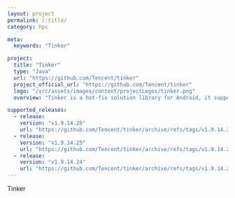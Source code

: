 ```yaml
---
layout: project
permalink: /:title/
category: hpc

meta:
  keywords: "Tinker"

project:
  title: "Tinker"
  type: "Java"
  url: "https://github.com/Tencent/tinker"
  project_official_url: "https://github.com/Tencent/tinker"
  logo: "/src/assets/images/content/projectLogos/tinker.png"
  overview: "Tinker is a hot-fix solution library for Android, it supports dex, library and resources update without reinstalling apk."

supported_releases:
  - release:
    version: "v1.9.14.26"
    url: "https://github.com/Tencent/tinker/archive/refs/tags/v1.9.14.26.tar.gz"
  - release:
    version: "v1.9.14.25"
    url: "https://github.com/Tencent/tinker/archive/refs/tags/v1.9.14.25.tar.gz"
  - release:
    version: "v1.9.14.24"
    url: "https://github.com/Tencent/tinker/archive/refs/tags/v1.9.14.24.tar.gz"
---
```


<p>Tinker</p>
